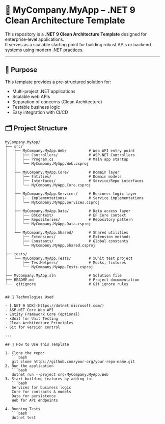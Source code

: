 # 🧱 MyCompany.MyApp – .NET 9 Clean Architecture Template

This repository is a **.NET 9 Clean Architecture Template** designed for enterprise-level applications.  
It serves as a scalable starting point for building robust APIs or backend systems using modern .NET practices.

---

## 🎯 Purpose

This template provides a pre-structured solution for:

- Multi-project .NET applications
- Scalable web APIs
- Separation of concerns (Clean Architecture)
- Testable business logic
- Easy integration with CI/CD

## 🗂️ Project Structure

```text
MyCompany.MyApp/
├── src/
│   ├── MyCompany.MyApp.Web/          # Web API entry point
│   │   ├── Controllers/              # ASP.NET Controllers
│   │   ├── Program.cs                # Main app startup
│   │   └── MyCompany.MyApp.Web.csproj
│   │
│   ├── MyCompany.MyApp.Core/         # Domain layer
│   │   ├── Entities/                 # Domain models
│   │   ├── Interfaces/               # Service/Repo interfaces
│   │   └── MyCompany.MyApp.Core.csproj
│   │
│   ├── MyCompany.MyApp.Services/     # Business logic layer
│   │   ├── Implementations/          # Service implementations
│   │   └── MyCompany.MyApp.Services.csproj
│   │
│   ├── MyCompany.MyApp.Data/         # Data access layer
│   │   ├── DbContext/                # EF Core context
│   │   ├── Repositories/             # Repository pattern
│   │   └── MyCompany.MyApp.Data.csproj
│   │
│   └── MyCompany.MyApp.Shared/       # Shared utilities
│       ├── Extensions/               # Extension methods
│       ├── Constants/                # Global constants
│       └── MyCompany.MyApp.Shared.csproj
│
├── tests/
│   └── MyCompany.MyApp.Tests/        # xUnit test project
│       ├── TestHelpers/              # Mocks, fixtures
│       └── MyCompany.MyApp.Tests.csproj
│
├── MyCompany.MyApp.sln               # Solution file
├── README.md                         # Project documentation
└── .gitignore                        # Git ignore rules


## 🔧 Technologies Used

- [.NET 9 SDK](https://dotnet.microsoft.com/)
- ASP.NET Core Web API
- Entity Framework Core (optional)
- xUnit for Unit Testing
- Clean Architecture Principles
- Git for version control

---

## 🚀 How to Use This Template

1. Clone the repo:
   ```bash
   git clone https://github.com/your-org/your-repo-name.git
2. Run the application
   ```bash
   dotnet run --project src/MyCompany.MyApp.Web
3. Start building features by adding to:
   ```bash
   Services for business logic
   Core for contracts & models
   Data for persistence
   Web for API endpoints
  
4. Running Tests
   ```bash
   dotnet test
